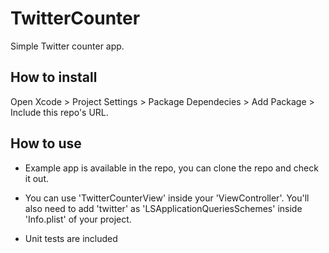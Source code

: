 # TwitterCounter

Simple Twitter counter app.

## How to install

Open Xcode > Project Settings > Package Dependecies > Add Package > Include this repo's URL.

## How to use

* Example app is available in the repo, you can clone the repo and check it out.

* You can use 'TwitterCounterView' inside your 'ViewController'. You'll also need to add 'twitter' as 'LSApplicationQueriesSchemes' inside 'Info.plist' of your project.

* Unit tests are included

